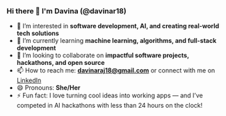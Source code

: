 ### Hi there 👋 I'm Davina (@davinar18)

- 👀 I’m interested in **software development, AI, and creating real-world tech solutions**
- 🌱 I’m currently learning **machine learning, algorithms, and full-stack development**
- 💞️ I’m looking to collaborate on **impactful software projects, hackathons, and open source**
- 📫 How to reach me: **[davinaraj18@gmail.com](mailto:davinar18@gmail.com)** or connect with me on [LinkedIn](https://www.linkedin.com/in/davinar18/)
- 😄 Pronouns: **She/Her**
- ⚡ Fun fact: I love turning cool ideas into working apps — and I’ve competed in AI hackathons with less than 24 hours on the clock!

<!---
davinar18/davinar18 is a ✨ special ✨ repository because its `README.md` (this file) appears on your GitHub profile.
You can click the Preview link to take a look at your changes.
--->
